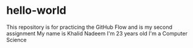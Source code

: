 # hello-world
This repository is for practicing the GitHub Flow and is my second assignment
My name is Khalid Nadeem
I'm 23 years old
I'm a Computer Science
